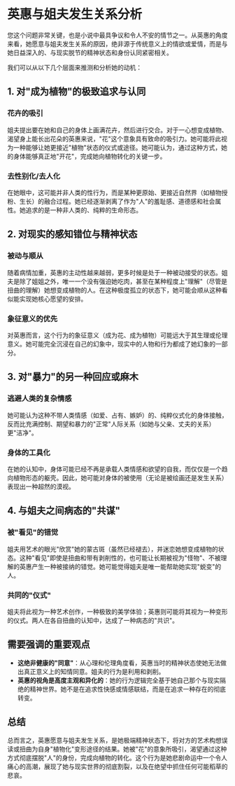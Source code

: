# 英惠与姐夫发生关系分析

您这个问题非常关键，也是小说中最具争议和令人不安的情节之一。从英惠的角度来看，她愿意与姐夫发生关系的原因，绝非源于传统意义上的情欲或爱情，而是与她日益深入的、与现实脱节的精神状态和身份认同紧密相关。

我们可以从以下几个层面来推测和分析她的动机：

## 1. 对"成为植物"的极致追求与认同

### 花卉的吸引
姐夫提出要在她和自己的身体上画满花卉，然后进行交合。对于一心想变成植物、渴望身上能长出花朵的英惠来说，"花"这个意象具有致命的吸引力。她可能将此视为一种能够让她更接近"植物"状态的仪式或途径。她可能认为，通过这种方式，她的身体能够真正地"开花"，完成她向植物转化的关键一步。

### 去性别化/去人化
在她眼中，这可能并非人类的性行为，而是某种更原始、更接近自然界（如植物授粉、生长）的融合过程。她已经逐渐剥离了作为"人"的羞耻感、道德感和社会属性。她追求的是一种非人类的、纯粹的生命形态。
## 2. 对现实的感知错位与精神状态

### 被动与顺从
随着病情加重，英惠的主动性越来越弱，更多时候是处于一种被动接受的状态。姐夫是除了姐姐之外，唯一一个没有强迫她吃肉，甚至在某种程度上"理解"（尽管是扭曲的理解）她想变成植物的人。在这种极度孤立的状态下，她可能会顺从这种看似能实现她核心愿望的安排。

### 象征意义的优先
对英惠而言，这个行为的象征意义（成为花、成为植物）可能远大于其生理或伦理意义。她可能完全沉浸在自己的幻象中，现实中的人物和行为都成了她幻象的一部分。

## 3. 对"暴力"的另一种回应或麻木

### 逃避人类的复杂情感
她可能认为这种不带人类情感（如爱、占有、嫉妒）的、纯粹仪式化的身体接触，反而比充满控制、期望和暴力的"正常"人际关系（如她与父亲、丈夫的关系）更"洁净"。

### 身体的工具化
在她的认知中，身体可能已经不再是承载人类情感和欲望的自我，而仅仅是一个趋向植物形态的躯壳。因此，她可能对身体的被使用（无论是被绘画还是发生关系）表现出一种超然的漠视。

## 4. 与姐夫之间病态的"共谋"

### 被"看见"的错觉
姐夫用艺术的眼光"欣赏"她的蒙古斑（虽然已经褪去），并迷恋她想变成植物的状态。这种"看见"即使是扭曲和带有剥削性的，也可能让长期被视为"怪物"、不被理解的英惠产生一种被接纳的错觉。她可能觉得姐夫是唯一能帮助她实现"蜕变"的人。

### 共同的"仪式"
姐夫将此视为一种艺术创作，一种极致的美学体验；英惠则可能将其视为一种变形的仪式。两人在各自扭曲的认知中，达成了一种病态的"共识"。

## 需要强调的重要观点

- **这绝非健康的"同意"**：从心理和伦理角度看，英惠当时的精神状态使她无法做出真正意义上的知情同意。姐夫的行为是利用和剥削。
- **英惠的视角是高度主观和异化的**：她的行为逻辑完全基于她自己那个与现实隔绝的精神世界。她不是在追求性快感或情感联结，而是在追求一种存在的彻底转变。

## 总结

总而言之，英惠愿意与姐夫发生关系，是她极端精神状态下，将对方的艺术构想误读或扭曲为自身"植物化"变形途径的结果。她被"花"的意象所吸引，渴望通过这种方式彻底摆脱"人"的身份，完成向植物的转化。这个行为是她悲剧命运中一个令人痛心的高潮，展现了她与现实世界的彻底割裂，以及在绝望中抓住任何可能稻草的悲哀。
